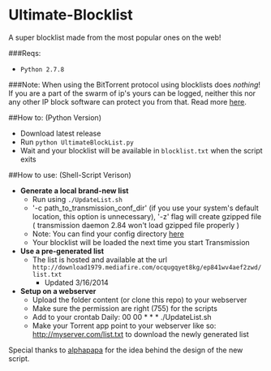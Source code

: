 Ultimate-Blocklist
==================

A super blocklist made from the most popular ones on the web!

###Reqs:

* `Python 2.7.8`

###Note:
When using the BitTorrent protocol using blocklists does *nothing*! If you are a part of the swarm of ip's
yours can be logged, neither this nor any other IP block software can protect you from that. Read more [here](http://www.reddit.com/r/torrents/comments/17gold).

##How to: (Python Version)

* Download latest release
* Run `python UltimateBlockList.py`
* Wait and your blocklist will be available in `blocklist.txt` when the script exits

##How to use: (Shell-Script Verison)

 * <b>Generate a local brand-new list</b>
     * Run using `./UpdateList.sh`
     * '-c path_to_transmission_conf_dir' (if you use your system's default location, this option is unnecessary), '-z' flag will create gzipped file ( transmission daemon 2.84 won't load gzipped file properly )
     * Note: You can find your config directory [here](https://trac.transmissionbt.com/wiki/ConfigFiles)
     * Your blocklist will be loaded the next time you start Transmission
 * <b>Use a pre-generated list</b>
     * The list is hosted and available at the url `http://download1979.mediafire.com/ocqugqyet8kg/ep841wv4aef2zwd/list.txt`
        * Updated 3/16/2014
 * <b>Setup on a webserver</b>
     * Upload the folder content (or clone this repo) to your webserver
     * Make sure the permission are right (755) for the scripts
     * Add to your crontab
     		Daily: 00 00 * * * ./UpdateList.sh
     * Make your Torrent app point to your webserver like so: http://myserver.com/list.txt to download the newly generated list

Special thanks to [alphapapa](https://github.com/alphapapa) for the idea behind the design of the new script.

